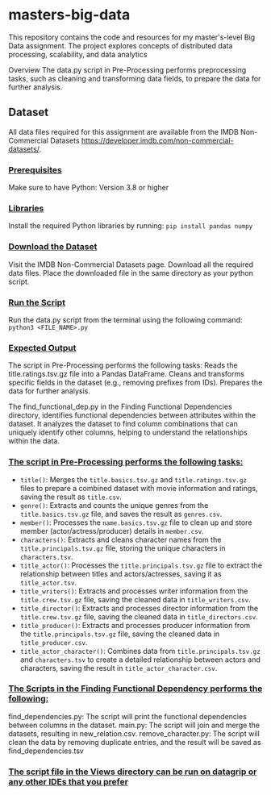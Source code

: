 # masters-big-data
This repository contains the code and resources for my master's-level Big Data assignment. The project explores concepts of distributed data processing, scalability, and data analytics

Overview
The data.py script in Pre-Processing performs preprocessing tasks, such as cleaning and transforming data fields, to prepare the data for further analysis.

## Dataset
All data files required for this assignment are available from the IMDB Non-Commercial Datasets https://developer.imdb.com/non-commercial-datasets/. 

### <ins>Prerequisites</ins>
Make sure to have Python: Version 3.8 or higher

### <ins>Libraries</ins>
Install the required Python libraries by running:
`pip install pandas numpy`

### <ins>Download the Dataset</ins>
Visit the IMDB Non-Commercial Datasets page.
Download all the required data files.
Place the downloaded file in the same directory as your python script.

### <ins>Run the Script</ins>
Run the data.py script from the terminal using the following command:
`python3 <FILE_NAME>.py`

### <ins>Expected Output</ins>
The script in Pre-Processing performs the following tasks:
Reads the title.ratings.tsv.gz file into a Pandas DataFrame.
Cleans and transforms specific fields in the dataset (e.g., removing prefixes from IDs).
Prepares the data for further analysis.

The find_functional_dep.py in the Finding Functional Dependencies directory, identifies functional dependencies between attributes within the dataset. It analyzes the dataset to find column combinations that can uniquely identify other columns, helping to understand the relationships within the data.

### <ins>The script in Pre-Processing performs the following tasks:</ins>

- `title()`: Merges the `title.basics.tsv.gz` and `title.ratings.tsv.gz` files to prepare a combined dataset with movie information and ratings, saving the result as `title.csv`.
- `genre()`: Extracts and counts the unique genres from the `title.basics.tsv.gz` file, and saves the result as `genres.csv`.
- `member()`: Processes the `name.basics.tsv.gz` file to clean up and store member (actor/actress/producer) details in `member.csv`.
- `characters()`: Extracts and cleans character names from the `title.principals.tsv.gz` file, storing the unique characters in `characters.tsv`.
- `title_actor()`: Processes the `title.principals.tsv.gz` file to extract the relationship between titles and actors/actresses, saving it as `title_actor.tsv`.
- `title_writers()`: Extracts and processes writer information from the `title.crew.tsv.gz` file, saving the cleaned data in `title_writers.csv`.
- `title_director()`: Extracts and processes director information from the `title.crew.tsv.gz` file, saving the cleaned data in `title_directors.csv`.
- `title_producer()`: Extracts and processes producer information from the `title.principals.tsv.gz` file, saving the cleaned data in `title_producer.csv`.
- `title_actor_character()`: Combines data from `title.principals.tsv.gz` and `characters.tsv` to create a detailed relationship between actors and characters, saving the result in `title_actor_character.csv`.

### <ins>The Scripts in the Finding Functional Dependency performs the following:</ins>
find_dependencies.py: The script will print the functional dependencies between columns in the dataset.
main.py: The script will join and merge the datasets, resulting in new_relation.csv.
remove_character.py: The script will clean the data by removing duplicate entries, and the result will be saved as find_dependencies.tsv

### <ins>The script file in the Views directory can be run on datagrip or any other IDEs that you prefer</ins>
